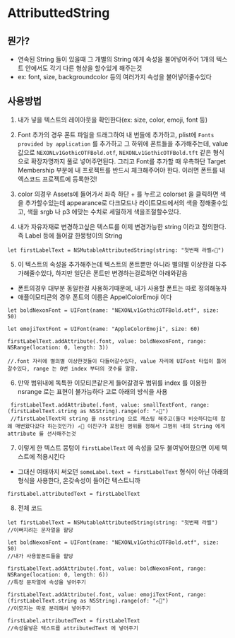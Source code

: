 # AttributtedString

## 뭔가?
- 연속된 String 들이 있을때 그 개별의 String 에게 속성을 불어넣어주어 1개의 텍스트 안에서도 각기 다른 형상을 할수있게 해주는것
- ex: font, size, backgroundcolor 등의 여러가지 속성을 불어넣어줄수있다

## 사용방법
1. 내가 넣을 텍스트의 레이아웃을 확인한다(ex: size, color, emoji, font 등)

2. Font 추가의 경우 폰트 파일을 드래그하여 내 번들에 추가하고, plist에 `Fonts provided by application` 를 추가하고 그 하위에 폰트들을 추가해주는데, value 값으로 `NEXONLv1GothicOTFBold.otf`, `NEXONLv1GothicOTFBold.tft` 같은 형식으로 확장자명까지 풀로 넣어주면된다. 
그리고 Font를 추가할 때 우측하단 Target Membership 부분에 내 프로젝트를 반드시 체크해주어야 한다.
이러면 폰트를 내 엑스코드 프로젝트에 등록한것!


3. color 의경우 Assets에 들어가서 좌측 하단 + 를 누르고 colorset 을 클릭하면 색을 추가할수있는데 appearance로 다크모드나 라이트모드에서의 색을 정해줄수있고, 색을 srgb 나 p3 에맞는 수치로 세밀하게 색을조절할수있다.


4. 내가 자유자재로 변경하고싶은 텍스트를 이제 변경가능한 string 이라고 정의한다. 즉 Label 등에 들어갈 한뭉텅이의 String

```
let firstLabelText = NSMutableAttributedString(string: "첫번째 라벨✍🏽")
```

5. 이 텍스트의 속성을 추가해주는데 텍스트의 폰트뿐만 아니라 별의별 이상한걸 다추가해줄수있다, 하지만 일단은 폰트만 변경하는걸로하면 아래와같음
- 폰트의경우 대부분 동일한걸 사용하기때문에, 내가 사용할 폰트는 따로 정의해놓자
- 애플이모티콘의 경우 폰트의 이름은 AppelColorEmoji 이다

```
let boldNexonFont = UIFont(name: "NEXONLv1GothicOTFBold.otf", size: 50)

let emojiTextFont = UIFont(name: "AppleColorEmoji", size: 60)

firstLabelText.addAttribute(.font, value: boldNexonFont, range: NSRange(location: 0, length: 3))

//.font 자리에 별의별 이상한것들이 다들어갈수있다, value 자리에 UIFont 타입이 틀어갈수있다, range 는 0번 index 부터의 갯수를 말함. 
```

6. 만약 범위내에 독특한 이모티콘같은게 들어갈경우 범위를 index 를 이용한 nsrange 로는 표현이 불가능하다 고로 아래의 방식을 사용

```
 firstLabelText.addAttribute(.font, value: smallTextFont, range: (firstLabelText.string as NSString).range(of: "✍🏽")
 //firstLabelText의 string 을 nsstring 으로 캐스팅 해주고(둘다 비슷하다는데 참 왜 매번왔다갔다 하는것인가) ✍🏽 이친구가 포함된 범위를 정해서 그범위 내의 String 에게 attribute 를 선사해주는것
```

7. 이렇게 한 텍스트 뭉텅이 `firstLabelText` 에 속성을 모두 불여넣어줬으면 이제 텍스트에 적용시킨다
- 그대신 여태까지 써오던 `someLabel.text = firstLabelText` 형식이 아닌 아래의 형식을 사용한다, 온갖속성이 들어간 텍스트니까

```
firstLabel.attributedText = firstLabelText
```

8. 전체 코드

```
let firstLabelText = NSMutableAttributedString(string: "첫번째 라벨")
//이뻐지려는 문자열을 할당

let boldNexonFont = UIFont(name: "NEXONLv1GothicOTFBold.otf", size: 50)
//내가 사용할폰트들을 할당

firstLabelText.addAttribute(.font, value: boldNexonFont, range: NSRange(location: 0, length: 6))
//특정 문자열에 속성을 넣어주기

firstLabelText.addAttribute(.font, value: emojiTextFont, range: (firstLabelText.string as NSString).range(of: "✍🏽")
//이모지는 따로 분리해서 넣어주기

firstLabel.attributedText = firstLabelText
//속성을넣은 텍스트를 attributedText 에 넣어주기
```

